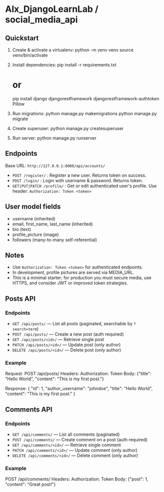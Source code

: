# Alx_DjangoLearnLab / social_media_api

## Quickstart

1. Create & activate a virtualenv:
   python -m venv venv
   source venv/bin/activate

2. Install dependencies:
   pip install -r requirements.txt
   # or
   pip install django djangorestframework djangorestframework-authtoken Pillow

3. Run migrations:
   python manage.py makemigrations
   python manage.py migrate

4. Create superuser:
   python manage.py createsuperuser

5. Run server:
   python manage.py runserver

## Endpoints

Base URL: `http://127.0.0.1:8000/api/accounts/`

- `POST /register/` : Register a new user. Returns token on success.
- `POST /login/` : Login with username & password. Returns token.
- `GET|PUT|PATCH /profile/` : Get or edit authenticated user's profile. Use header:
  `Authorization: Token <token>`

## User model fields

- username (inherited)
- email, first_name, last_name (inherited)
- bio (text)
- profile_picture (image)
- followers (many-to-many self-referential)

## Notes

- Use `Authorization: Token <token>` for authenticated endpoints.
- In development, profile pictures are served via MEDIA_URL.
- This is a minimal starter; for production you must secure media, use HTTPS, and consider JWT or improved token strategies.
## Posts API

### Endpoints
- `GET /api/posts/` — List all posts (paginated, searchable by `?search=term`)
- `POST /api/posts/` — Create a new post (auth required)
- `GET /api/posts/<id>/` — Retrieve single post
- `PATCH /api/posts/<id>/` — Update post (only author)
- `DELETE /api/posts/<id>/` — Delete post (only author)

### Example
Request:
POST /api/posts/
Headers: Authorization: Token <token>
Body: {"title": "Hello World", "content": "This is my first post."}

Response:
{
  "id": 1,
  "author_username": "johndoe",
  "title": "Hello World",
  "content": "This is my first post."
}

## Comments API

### Endpoints
- `GET /api/comments/` — List all comments (paginated)
- `POST /api/comments/` — Create comment on a post (auth required)
- `GET /api/comments/<id>/` — Retrieve single comment
- `PATCH /api/comments/<id>/` — Update comment (only author)
- `DELETE /api/comments/<id>/` — Delete comment (only author)

### Example
POST /api/comments/
Headers: Authorization: Token <token>
Body: {"post": 1, "content": "Great post!"}
